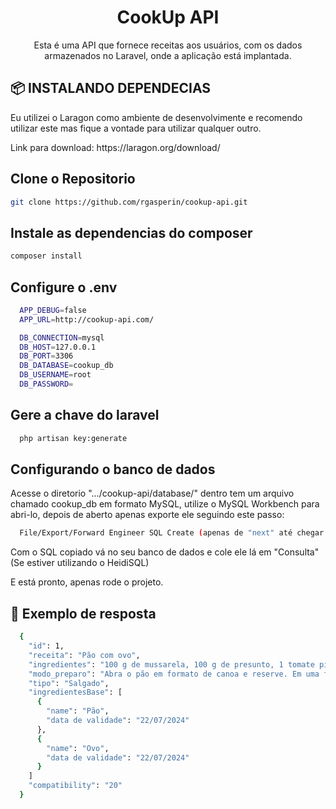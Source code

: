 <h1 align="center"> CookUp API </h1>

<p align="center">Esta é uma API que fornece receitas aos usuários, com os dados armazenados no Laravel, onde a aplicação está implantada.</p>

<h2> 📦 INSTALANDO DEPENDECIAS </h2>

<p>Eu utilizei o Laragon como ambiente de desenvolvimente e recomendo utilizar este mas fique a vontade para utilizar qualquer outro.</p>
<p>Link para download: https://laragon.org/download/</p>

## Clone o Repositorio

```bash
git clone https://github.com/rgasperin/cookup-api.git
```

## Instale as dependencias do composer

```bash
composer install
```

## Configure o .env

```bash
  APP_DEBUG=false
  APP_URL=http://cookup-api.com/

  DB_CONNECTION=mysql
  DB_HOST=127.0.0.1
  DB_PORT=3306
  DB_DATABASE=cookup_db
  DB_USERNAME=root
  DB_PASSWORD=
```

## Gere a chave do laravel

```bash
  php artisan key:generate
```

## Configurando o banco de dados

<p>Acesse o diretorio ".../cookup-api/database/" dentro tem um arquivo chamado cookup_db em formato MySQL, utilize o MySQL Workbench para abri-lo, depois de aberto apenas exporte ele seguindo este passo:</p>

```bash 
  File/Export/Forward Engineer SQL Create (apenas de "next" até chegar em COPY TO Clickboard)
``` 
<p>Com o SQL copiado vá no seu banco de dados e cole ele lá em "Consulta" (Se estiver utilizando o HeidiSQL)</p>

E está pronto, apenas rode o projeto.

## :dart: Exemplo de resposta

```bash
  {
    "id": 1,
    "receita": "Pão com ovo",
    "ingredientes": "100 g de mussarela, 100 g de presunto, 1 tomate picado, 2 colheres (sopa) de creme de leite, 3 ovos",
    "modo_preparo": "Abra o pão em formato de canoa e reserve. Em uma frigideira, leve ao fogo o ovo, o queijo, o creme de leite, o tomate e misture como um omelete. Recheie o pão e cubra com catupiri.",
    "tipo": "Salgado",
    "ingredientesBase": [
      {
        "name": "Pão",
        "data de validade": "22/07/2024"
      },
      {
        "name": "Ovo",
        "data de validade": "22/07/2024"
      }
    ]
    "compatibility": "20"
  }
```
